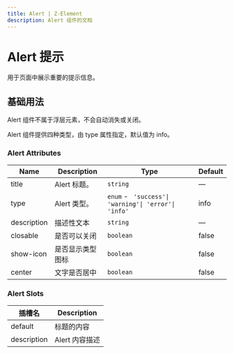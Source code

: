 ```yaml
---
title: Alert | Z-Element
description: Alert 组件的文档
---
```


# Alert 提示
用于页面中展示重要的提示信息。

## 基础用法
Alert 组件不属于浮层元素，不会自动消失或关闭。

Alert 组件提供四种类型，由 type 属性指定，默认值为 info。

<preview path="../demo/Alert/Basic.vue" title="基础用法" description="Alert 组件的基础用法"></preview>

### Alert Attributes

| Name        | Description      | Type                                                 | Default |
| ----------- | ---------------- | ---------------------------------------------------- | ------- |
| title       | Alert 标题。     | `string`                                             | —       |
| type        | Alert 类型。     | `enum` - ` 'success'\| 'warning'\| 'error'\| 'info'` | info    |
| description | 描述性文本       | `string`                                             | —       |
| closable    | 是否可以关闭     | `boolean`                                            | false   |
| show-icon   | 是否显示类型图标 | `boolean`                                            | false   |
| center      | 文字是否居中     | `boolean`                                            | false   |


### Alert Slots
| 插槽名      | Description    |
| ----------- | -------------- |
| default     | 标题的内容     |
| description | Alert 内容描述 |
